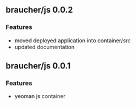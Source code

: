 ## braucher/js 0.0.2

### Features
- moved deployed application into container/src
- updated documentation

## braucher/js 0.0.1

### Features
- yeoman js container
